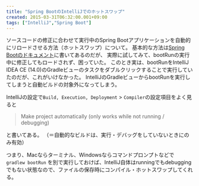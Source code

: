 ```yaml
---
title: "Spring BootのIntelliJでのホットスワップ"
created: 2015-03-31T06:32:00.001+09:00
tags: ["IntelliJ","Spring Boot"]
---
```

ソースコードの修正に合わせて実行中のSpring Bootアプリケーションを自動的にリロードさせる方法（ホットスワップ）について。
基本的な方法は[Spring Bootのドキュメント](http://docs.spring.io/spring-boot/docs/current/reference/html/howto-hotswapping.html)に書いてあるのだが、
実際に試してみて、bootRunの実行中に修正してもロードされず、困っていた。
このとき実は、bootRunをIntelliJ IDEA CE (14.0)のGradleビューのタスクをダブルクリックすることで実行していたのだが、これがいけなかった。
IntelliJのGradleビューからbootRunを実行してしまうと自動ビルドの対象外になってしまう。

IntelliJの設定で`Build, Execution, Deployment` > `Compiler`の設定項目をよく見ると

> Make project automatically (only works while not running / debugging)

と書いてある。
（＝自動的なビルドは、実行・デバッグをしていないときにのみ有効）

つまり、Macならターミナル、Windowsならコマンドプロンプトなどで `gradlew bootRun` を別で実行しておけば、IntelliJ自体はrunningでもdebuggingでもない状態なので、ファイルの保存時にコンパイル・ホットスワップしてくれる。
